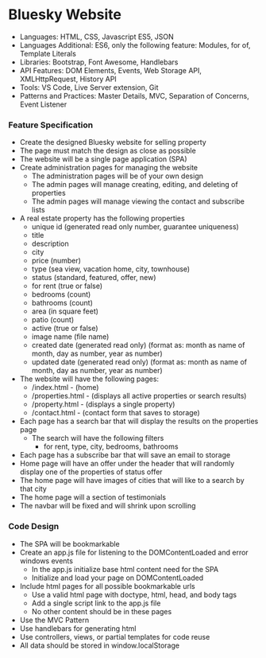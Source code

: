 
# Bluesky Website

* Languages: HTML, CSS, Javascript ES5, JSON
* Languages Additional: ES6, only the following feature: Modules, for of, Template Literals
* Libraries: Bootstrap, Font Awesome, Handlebars
* API Features: DOM Elements, Events, Web Storage API, XMLHttpRequest, History API
* Tools: VS Code, Live Server extension, Git
* Patterns and Practices: Master Details, MVC, Separation of Concerns, Event Listener

### Feature Specification

* Create the designed Bluesky website for selling property
* The page must match the design as close as possible
* The website will be a single page application (SPA)
* Create administration pages for managing the website
	* The administration pages will be of your own design
	* The admin pages will manage creating, editing, and deleting of properties
	* The admin pages will manage viewing the contact and subscribe lists
* A real estate property has the following properties
	* unique id (generated read only number, guarantee uniqueness)
	* title
	* description
	* city
	* price (number)
	* type (sea view, vacation home, city, townhouse)
	* status (standard, featured, offer, new)
	* for rent (true or false)
	* bedrooms (count)
	* bathrooms (count)
	* area (in square feet)
	* patio (count)
	* active (true or false)
	* image name (file name)
	* created date (generated read only) (format as: month as name of month, day as number, year as number)
	* updated date (generated read only) (format as: month as name of month, day as number, year as number)
* The website will have the following pages:
	* /index.html - (home)
	* /properties.html - (displays all active properties or search results)
	* /property.html - (displays a single property)
	* /contact.html - (contact form that saves to storage)
* Each page has a search bar that will display the results on the properties page
	* The search will have the following filters
		* for rent, type, city, bedrooms, bathrooms
* Each page has a subscribe bar that will save an email to storage
* Home page will have an offer under the header that will randomly display
	one of the properties of status offer
* The home page will have images of cities that will like to a search by that city
* The home page will a section of testimonials
* The navbar will be fixed and will shrink upon scrolling

### Code Design

* The SPA will be bookmarkable
* Create an app.js file for listening to the DOMContentLoaded and error windows events
	* In the app.js initialize base html content need for the SPA
	* Initialize and load your page on DOMContentLoaded
* Include html pages for all possible bookmarkable urls
	* Use a valid html page with doctype, html, head, and body tags
	* Add a single script link to the app.js file
	* No other content should be in these pages
* Use the MVC Pattern
* Use handlebars for generating html
* Use controllers, views, or partial templates for code reuse
* All data should be stored in window.localStorage
